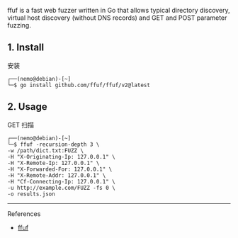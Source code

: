 ffuf is a fast web fuzzer written in Go that allows typical directory discovery, virtual host discovery (without DNS records) and GET and POST parameter fuzzing.

## 1. Install

安装

```
┌──(nemo@debian)-[~]
└─$ go install github.com/ffuf/ffuf/v2@latest
```

## 2. Usage

GET 扫描

```
┌──(nemo@debian)-[~]
└─$ ffuf -recursion-depth 3 \
-w /path/dict.txt:FUZZ \
-H "X-Originating-Ip: 127.0.0.1" \
-H "X-Remote-Ip: 127.0.0.1" \
-H "X-Forwarded-For: 127.0.0.1" \
-H "X-Remote-Addr: 127.0.0.1" \
-H "Cf-Connecting-Ip: 127.0.0.1" \
-u http://example.com/FUZZ -fs 0 \
-o results.json
```

---

References

- [ffuf](https://github.com/ffuf/ffuf)